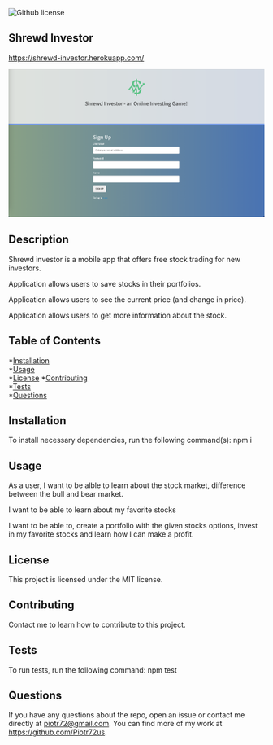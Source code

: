   ![Github license](https://img.shields.io/badge/license-MIT-blue.svg)
  
  ## Shrewd Investor 
  https://shrewd-investor.herokuapp.com/

  <p align="center">
  <img src="./assets/shrewd.png">
  </p>

  ## Description 
  
  Shrewd investor is a mobile app that offers free stock trading for new investors.
 
  Application allows users to save stocks in their portfolios.

  Application allows users to see the current price (and change in price).

  Application allows users to get more information about the stock.
  

  ## Table of Contents
  
  *[Installation](#installation)  
  *[Usage](#usage)   
  *[License](#license) 
  *[Contributing](#contributing)  
  *[Tests](#tests)  
  *[Questions](#questions)
  

  ## Installation

  To install necessary dependencies, run the following command(s): npm i


  ## Usage 

  As a user, I want to be alble to learn about the stock market, difference between the bull and bear market.

  I want to be able to learn about my favorite stocks

  I want to be able to, create a portfolio with the given stocks options, invest in my favorite stocks and learn how I can make a profit.



  ## License
      
  This project is licensed under the MIT license. 
  
  
  ## Contributing
  
  Contact me to learn how to contribute to this project.
  

  ## Tests 

  To run tests, run the following command: npm test


  ## Questions 
  
  If you have any questions about the repo, open an issue or contact me directly at piotr72@gmail.com. You can find more of my work at https://github.com/Piotr72us.





